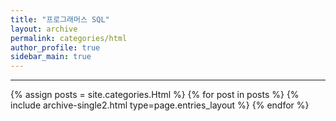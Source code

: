 ```yaml
---
title: "프로그래머스 SQL"
layout: archive
permalink: categories/html
author_profile: true
sidebar_main: true
---
```


<!-- 공백이 포함되어 있는 카테고리 이름의 경우 site.categories['a b c'] 이런식으로! -->

---

{% assign posts = site.categories.Html %}
{% for post in posts %} {% include archive-single2.html type=page.entries_layout %} {% endfor %}

